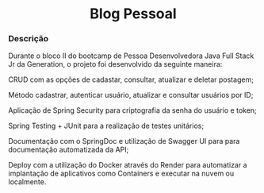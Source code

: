 <h1 align="center"> Blog Pessoal </h1>

### Descrição
Durante o bloco II do bootcamp de Pessoa Desenvolvedora Java Full Stack Jr da Generation, o projeto foi desenvolvido da seguinte maneira:


<p>CRUD com as opções de cadastar, consultar, atualizar e deletar postagem;</p>
<p>Método cadastrar, autenticar usuário, atualizar e consultar usuários por ID;</p>
<p>Aplicação de Spring Security para criptografia da senha do usuário e token;</p>
<p>Spring Testing + JUnit para a realização de testes unitários;</p>
<p>Documentação com o SpringDoc e utilização de Swagger UI para para documentação automatizada da API;</p>
<p>Deploy com a utilização do Docker através do Render para automatizar a implantação de aplicativos como Containers e executar na nuvem ou localmente.</p>
